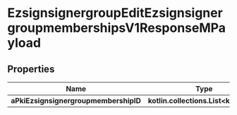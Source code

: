 
# EzsignsignergroupEditEzsignsignergroupmembershipsV1ResponseMPayload

## Properties
| Name | Type | Description | Notes |
| ------------ | ------------- | ------------- | ------------- |
| **aPkiEzsignsignergroupmembershipID** | **kotlin.collections.List&lt;kotlin.Int&gt;** |  |  |



